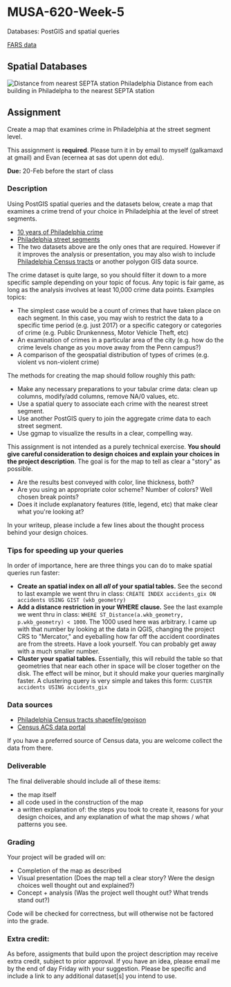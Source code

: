 # MUSA-620-Week-5
Databases: PostGIS and spatial queries

[FARS data](http://metrocosm.com/get-the-data/#accidents)

## Spatial Databases

![Distance from nearest SEPTA station Philadelphia](https://blueshift.io/distance-from-septa.png "Distance from nearest SEPTA station Philadelphia")
Distance from each building in Philadelpha to the nearest SEPTA station

## Assignment

Create a map that examines crime in Philadelphia at the street segment level.

This assignment is **required**. Please turn it in by email to myself (galkamaxd at gmail) and Evan (ecernea at sas dot upenn dot edu).

**Due:** 20-Feb before the start of class

### Description

Using PostGIS spatial queries and the datasets below, create a map that examines a crime trend of your choice in Philadelphia at the level of street segments.

- [10 years of Philadelphia crime](https://www.kaggle.com/mchirico/philadelphiacrimedata/version/19)
- [Philadelphia street segments](https://github.com/MUSA-620-Spring-2018/MUSA-620-Week-5/blob/master/STR_Centerline.zip)
- The two datasets above are the only ones that are required. However if it improves the analysis or presentation, you may also wish to include [Philadelphia Census tracts](https://github.com/MUSA-620-Spring-2018/MUSA-620-Week-1/blob/master/census-tracts-philly.zip) or another polygon GIS data source.

The crime dataset is quite large, so you should filter it down to a more specific sample depending on your topic of focus. Any topic is fair game, as long as the analysis involves at least 10,000 crime data points. Examples topics:

- The simplest case would be a count of crimes that have taken place on each segment. In this case, you may wish to restrict the data to a specific time period (e.g. just 2017) or a specific category or categories of crime (e.g. Public Drunkenness, Motor Vehicle Theft, etc)
- An examination of crimes in a particular area of the city (e.g. how do the crime levels change as you move away from the Penn campus?)
- A comparison of the geospatial distribution of types of crimes (e.g. violent vs non-violent crime)

The methods for creating the map should follow roughly this path:

- Make any necessary preparations to your tabular crime data: clean up columns, modify/add columns, remove NA/0 values, etc.
- Use a spatial query to associate each crime with the nearest street segment.
- Use another PostGIS query to join the aggregate crime data to each street segment.
- Use ggmap to visualize the results in a clear, compelling way.

This assignment is not intended as a purely technical exercise. **You should give careful consideration to design choices and explain your choices in the project description**. The goal is for the map to tell as clear a "story" as possible.
- Are the results best conveyed with color, line thickness, both?
- Are you using an appropriate color scheme? Number of colors? Well chosen break points?
- Does it include explanatory features (title, legend, etc) that make clear what you're looking at?

In your writeup, please include a few lines about the thought process behind your design choices.

### Tips for speeding up your queries <a id="queryspeed"></a>

In order of importance, here are three things you can do to make spatial queries run faster:

* **Create an spatial index on all *all* of your spatial tables.** See the second to last example we went thru in class: `CREATE INDEX accidents_gix ON accidents USING GIST (wkb_geometry)`
* **Add a distance restriction in your WHERE clause.** See the last example we went thru in class: `WHERE ST_Distance(a.wkb_geometry, p.wkb_geometry) < 1000`. The 1000 used here was arbitrary. I came up with that number by looking at the data in QGIS, changing the project CRS to "Mercator," and eyeballing how far off the accident coordinates are from the streets. Have a look yourself. You can probably get away with a much smaller number.
* **Cluster your spatial tables.** Essentially, this will rebuild the table so that geometries that near each other in space will be closer together on the disk. The effect will be minor, but it should make your queries marginally faster. A clustering query is very simple and takes this form: `CLUSTER accidents USING accidents_gix`

### Data sources

- [Philadelphia Census tracts shapefile/geojson](https://www.opendataphilly.org/dataset/census-tracts)
- [Census ACS data portal](https://data2.nhgis.org/main)

If you have a preferred source of Census data, you are welcome collect the data from there.

### Deliverable

The final deliverable should include all of these items:
- the map itself
- all code used in the construction of the map
- a written explanation of: the steps you took to create it, reasons for your design choices, and any explanation of what the map shows / what patterns you see.

### Grading

Your project will be graded will on:
- Completion of the map as described
- Visual presentation (Does the map tell a clear story? Were the design choices well thought out and explained?)
- Concept + analysis (Was the project well thought out? What trends stand out?)

Code will be checked for correctness, but will otherwise not be factored into the grade.

### Extra credit:

As before, assigments that build upon the project description may receive extra credit, subject to prior approval. If you have an idea, please email me by the end of day Friday with your suggestion. Please be specific and include a link to any additional  dataset[s] you intend to use.
